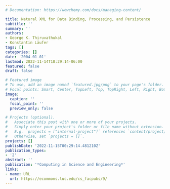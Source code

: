 ```yaml
---
# Documentation: https://wowchemy.com/docs/managing-content/

title: Natural XML for Data Binding, Processing, and Persistence
subtitle: ''
summary: ''
authors:
- George K. Thiruvathukal
- Konstantin Läufer
tags: []
categories: []
date: '2004-01-01'
lastmod: 2022-11-14T18:29:14-06:00
featured: false
draft: false

# Featured image
# To use, add an image named `featured.jpg/png` to your page's folder.
# Focal points: Smart, Center, TopLeft, Top, TopRight, Left, Right, BottomLeft, Bottom, BottomRight.
image:
  caption: ''
  focal_point: ''
  preview_only: false

# Projects (optional).
#   Associate this post with one or more of your projects.
#   Simply enter your project's folder or file name without extension.
#   E.g. `projects = ["internal-project"]` references `content/project/deep-learning/index.md`.
#   Otherwise, set `projects = []`.
projects: []
publishDate: '2022-11-15T00:29:14.481210Z'
publication_types:
- '2'
abstract: ''
publication: '*Computing in Science and Engineering*'
links:
- name: URL
  url: https://ecommons.luc.edu/cs_facpubs/9/
---
```

